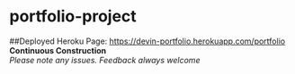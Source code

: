 # portfolio-project

##Deployed Heroku Page: https://devin-portfolio.herokuapp.com/portfolio  
**Continuous Construction**  
*Please note any issues.  Feedback always welcome*
